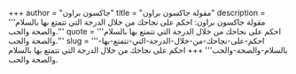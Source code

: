 +++
author = "جاكسون براون"
title = "مقولة جاكسون براون"
description = '''مقولة جاكسون براون: احكم على نجاحك من خلال الدرجة التي تتمتع بها بالسلام والصحة والحب.'''
quote = '''احكم على نجاحك من خلال الدرجة التي تتمتع بها بالسلام والصحة والحب.'''
slug = '''احكم-على-نجاحك-من-خلال-الدرجة-التي-تتمتع-بها-بالسلام-والصحة-والحب'''
+++
احكم على نجاحك من خلال الدرجة التي تتمتع بها بالسلام والصحة والحب.
